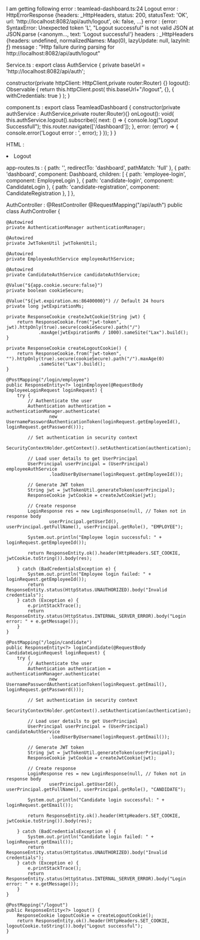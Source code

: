 I am getting following error : 
teamlead-dashboard.ts:24 Logout error :  
HttpErrorResponse {headers: _HttpHeaders, status: 200, statusText: 'OK', url: 'http://localhost:8082/api/auth/logout', ok: false, …}
error
: 
{error: SyntaxError: Unexpected token 'L', "Logout successful" is not valid JSON at JSON.parse (<anonym…, text: 'Logout successful'}
headers
: 
_HttpHeaders {headers: undefined, normalizedNames: Map(0), lazyUpdate: null, lazyInit: ƒ}
message
: 
"Http failure during parsing for http://localhost:8082/api/auth/logout"


Service.ts : 
export class AuthService {
  private baseUrl = 'http://localhost:8082/api/auth';

   constructor(private httpClient: HttpClient,private router:Router) {}
    logout(): Observable<any> {
    return this.httpClient.post(
      this.baseUrl+"/logout", 
      {}, 
      { withCredentials: true }
    );
  }

component.ts : 
export class TeamleadDashboard {
  constructor(private authService : AuthService,private router:Router){}
  onLogout(): void{
    this.authService.logout().subscribe({
      next: () => {
        console.log("Logout Successfull");
        this.router.navigate(['/dashboard']);
      },
      error: (error) => {
        console.error('Logout error : ', error);
      }
    });
  }
}

HTML : 
<li class="nav-item">
              <a (click)="onLogout()" class="nav-link" style="cursor: pointer;">
                <i class="fas fa-sign-out-alt"></i>
                <span>Logout</span>
              </a>
            </li>

app-routes.ts : 
{ path: '', redirectTo: 'dashboard', pathMatch: 'full' },
  {
    path: 'dashboard', component: Dashboard,
    children: [
      { path: 'employee-login', component: EmployeeLogin },
      { path: 'candidate-login', component: CandidateLogin },
      { path: 'candidate-registration', component: CandidateRegistration },
    ]
  },


AuthController : 
@RestController
@RequestMapping("/api/auth")
public class AuthController {

	@Autowired
	private AuthenticationManager authenticationManager;

	@Autowired
	private JwtTokenUtil jwtTokenUtil;

	@Autowired
	private EmployeeAuthService employeeAuthService;

	@Autowired
	private CandidateAuthService candidateAuthService;

	@Value("${app.cookie.secure:false}")
	private boolean cookieSecure;

	@Value("${jwt.expiration.ms:86400000}") // Default 24 hours
	private long jwtExpirationMs;

	private ResponseCookie createJwtCookie(String jwt) {
		return ResponseCookie.from("jwt-token", jwt).httpOnly(true).secure(cookieSecure).path("/")
				.maxAge(jwtExpirationMs / 1000).sameSite("Lax").build();
	}

	private ResponseCookie createLogoutCookie() {
		return ResponseCookie.from("jwt-token", "").httpOnly(true).secure(cookieSecure).path("/").maxAge(0)
				.sameSite("Lax").build();
	}

	@PostMapping("/login/employee")
	public ResponseEntity<?> loginEmployee(@RequestBody EmployeeLoginRequest loginRequest) {
		try {
			// Authenticate the user
			Authentication authentication = authenticationManager.authenticate(
					new UsernamePasswordAuthenticationToken(loginRequest.getEmployeeId(), loginRequest.getPassword()));

			// Set authentication in security context
			SecurityContextHolder.getContext().setAuthentication(authentication);

			// Load user details to get UserPrincipal
			UserPrincipal userPrincipal = (UserPrincipal) employeeAuthService
					.loadUserByUsername(loginRequest.getEmployeeId());

			// Generate JWT token
			String jwt = jwtTokenUtil.generateToken(userPrincipal);
			ResponseCookie jwtCookie = createJwtCookie(jwt);

			// Create response
			LoginResponse res = new LoginResponse(null, // Token not in response body
					userPrincipal.getUserId(), userPrincipal.getFullName(), userPrincipal.getRole(), "EMPLOYEE");

			System.out.println("Employee login successful: " + loginRequest.getEmployeeId());

			return ResponseEntity.ok().header(HttpHeaders.SET_COOKIE, jwtCookie.toString()).body(res);

		} catch (BadCredentialsException e) {
			System.out.println("Employee login failed: " + loginRequest.getEmployeeId());
			return ResponseEntity.status(HttpStatus.UNAUTHORIZED).body("Invalid credentials");
		} catch (Exception e) {
			e.printStackTrace();
			return ResponseEntity.status(HttpStatus.INTERNAL_SERVER_ERROR).body("Login error: " + e.getMessage());
		}
	}

	@PostMapping("/login/candidate")
	public ResponseEntity<?> loginCandidate(@RequestBody CandidateLoginRequest loginRequest) {
		try {
			// Authenticate the user
			Authentication authentication = authenticationManager.authenticate(
					new UsernamePasswordAuthenticationToken(loginRequest.getEmail(), loginRequest.getPassword()));

			// Set authentication in security context
			SecurityContextHolder.getContext().setAuthentication(authentication);

			// Load user details to get UserPrincipal
			UserPrincipal userPrincipal = (UserPrincipal) candidateAuthService
					.loadUserByUsername(loginRequest.getEmail());

			// Generate JWT token
			String jwt = jwtTokenUtil.generateToken(userPrincipal);
			ResponseCookie jwtCookie = createJwtCookie(jwt);

			// Create response
			LoginResponse res = new LoginResponse(null, // Token not in response body
					userPrincipal.getUserId(), userPrincipal.getFullName(), userPrincipal.getRole(), "CANDIDATE");

			System.out.println("Candidate login successful: " + loginRequest.getEmail());

			return ResponseEntity.ok().header(HttpHeaders.SET_COOKIE, jwtCookie.toString()).body(res);

		} catch (BadCredentialsException e) {
			System.out.println("Candidate login failed: " + loginRequest.getEmail());
			return ResponseEntity.status(HttpStatus.UNAUTHORIZED).body("Invalid credentials");
		} catch (Exception e) {
			e.printStackTrace();
			return ResponseEntity.status(HttpStatus.INTERNAL_SERVER_ERROR).body("Login error: " + e.getMessage());
		}
	}

	@PostMapping("/logout")
	public ResponseEntity<?> logout() {
		ResponseCookie logoutCookie = createLogoutCookie();
		return ResponseEntity.ok().header(HttpHeaders.SET_COOKIE, logoutCookie.toString()).body("Logout successful");
	}
